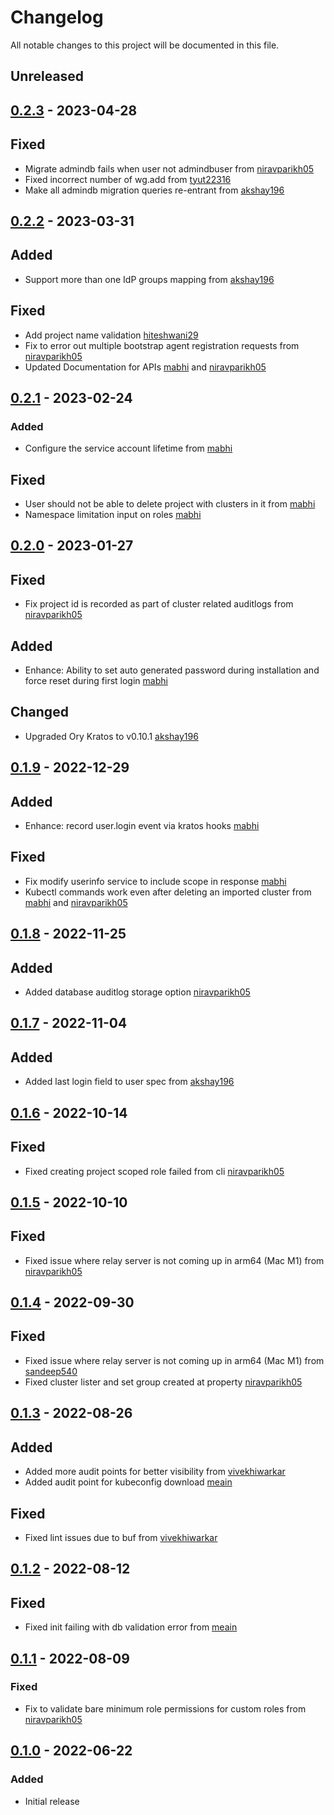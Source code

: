 # Changelog

All notable changes to this project will be documented in this file.

## Unreleased

## [0.2.3] - 2023-04-28

## Fixed
- Migrate admindb fails when user not admindbuser from [niravparikh05](https://github.com/niravparikh05)
- Fixed incorrect number of wg.add from [tyut22316](https://github.com/tyut22316)
- Make all admindb migration queries re-entrant from [akshay196](https://github.com/akshay196)


## [0.2.2] - 2023-03-31

## Added
- Support more than one IdP groups mapping from [akshay196](https://github.com/akshay196)

## Fixed
- Add project name validation [hiteshwani29](https://github.com/hiteshwani29)
- Fix to error out multiple bootstrap agent registration requests from [niravparikh05](https://github.com/niravparikh05)
- Updated Documentation for APIs [mabhi](https://github.com/mabhi) and [niravparikh05](https://github.com/niravparikh05)

## [0.2.1] - 2023-02-24
### Added
-  Configure the service account lifetime from [mabhi](https://github.com/mabhi)

## Fixed
- User should not be able to delete project with clusters in it from [mabhi](https://github.com/mabhi)
- Namespace limitation input on roles [mabhi](https://github.com/mabhi)

## [0.2.0] - 2023-01-27

## Fixed
- Fix project id is recorded as part of cluster related auditlogs from [niravparikh05](https://github.com/niravparikh05)

## Added
- Enhance: Ability to set auto generated password during installation and force reset during first login [mabhi](https://github.com/mabhi)

## Changed
- Upgraded Ory Kratos to v0.10.1 [akshay196](https://github.com/akshay196)

## [0.1.9] - 2022-12-29

## Added
- Enhance: record user.login event via kratos hooks [mabhi](https://github.com/mabhi)

## Fixed
- Fix modify userinfo service to include scope in response [mabhi](https://github.com/mabhi)
- Kubectl commands work even after deleting an imported cluster from [mabhi](https://github.com/mabhi) and [niravparikh05](https://github.com/niravparikh05)

## [0.1.8] - 2022-11-25

## Added

- Added database auditlog storage option [niravparikh05](https://github.com/niravparikh05)

## [0.1.7] - 2022-11-04

## Added

- Added last login field to user spec from [akshay196](https://github.com/akshay196)

## [0.1.6] - 2022-10-14

## Fixed

- Fixed creating project scoped role failed from cli [niravparikh05](https://github.com/niravparikh05)

## [0.1.5] - 2022-10-10

## Fixed

- Fixed issue where relay server is not coming up in arm64 (Mac M1) from [niravparikh05](https://github.com/niravparikh05)

## [0.1.4] - 2022-09-30

## Fixed

- Fixed issue where relay server is not coming up in arm64 (Mac M1) from [sandeep540](https://github.com/sandeep540)
- Fixed cluster lister and set group created at property [niravparikh05](https://github.com/niravparikh05)

## [0.1.3] - 2022-08-26

## Added

- Added more audit points for better visibility from [vivekhiwarkar](https://github.com/vivekhiwarkar)
- Added audit point for kubeconfig download [meain](https://github.com/meain)

## Fixed

- Fixed lint issues due to buf from [vivekhiwarkar](https://github.com/vivekhiwarkar)

## [0.1.2] - 2022-08-12

## Fixed
- Fixed init failing with db validation error from [meain](https://github.com/meain)

## [0.1.1] - 2022-08-09

### Fixed
- Fix to validate bare minimum role permissions for custom roles from [niravparikh05](https://github.com/niravparikh05)

## [0.1.0] - 2022-06-22
### Added
- Initial release

[Unreleased]: https://github.com/paralus/paralus/compare/v0.2.3...HEAD
[0.2.3]: https://github.com/paralus/paralus/compare/v0.2.2...v0.2.3
[0.2.2]: https://github.com/paralus/paralus/compare/v0.2.1...v0.2.2
[0.2.1]: https://github.com/paralus/paralus/compare/v0.2.0...v0.2.1
[0.2.0]: https://github.com/paralus/paralus/compare/v0.1.9...v0.2.0
[0.1.9]: https://github.com/paralus/paralus/compare/v0.1.8...v0.1.9
[0.1.8]: https://github.com/paralus/paralus/compare/v0.1.7...v0.1.8
[0.1.7]: https://github.com/paralus/paralus/compare/v0.1.6...v0.1.7
[0.1.6]: https://github.com/paralus/paralus/compare/v0.1.5...v0.1.6
[0.1.5]: https://github.com/paralus/paralus/compare/v0.1.4...v0.1.5
[0.1.4]: https://github.com/paralus/paralus/compare/v0.1.3...v0.1.4
[0.1.3]: https://github.com/paralus/paralus/compare/v0.1.2...v0.1.3
[0.1.2]: https://github.com/paralus/paralus/compare/v0.1.1...v0.1.2
[0.1.1]: https://github.com/paralus/paralus/compare/v0.1.0...v0.1.1
[0.1.0]: https://github.com/paralus/paralus/releases/tag/v0.1.0
